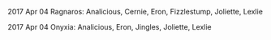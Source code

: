2017 Apr 04 Ragnaros: Analicious, Cernie, Eron, Fizzlestump, Joliette, Lexlie

2017 Apr 04 Onyxia:  Analicious, Eron, Jingles, Joliette, Lexlie